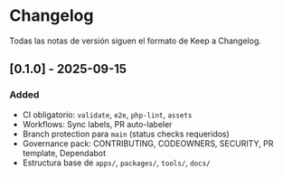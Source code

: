 # Changelog
Todas las notas de versión siguen el formato de Keep a Changelog.

## [0.1.0] - 2025-09-15
### Added
- CI obligatorio: `validate`, `e2e`, `php-lint`, `assets`
- Workflows: Sync labels, PR auto-labeler
- Branch protection para `main` (status checks requeridos)
- Governance pack: CONTRIBUTING, CODEOWNERS, SECURITY, PR template, Dependabot
- Estructura base de `apps/`, `packages/`, `tools/`, `docs/`
